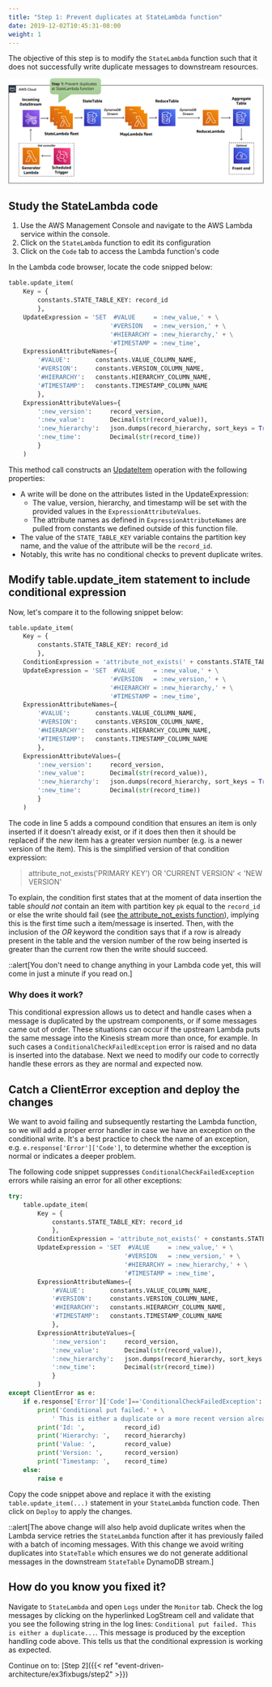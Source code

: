 ```yaml
---
title: "Step 1: Prevent duplicates at StateLambda function"
date: 2019-12-02T10:45:31-08:00
weight: 1
---
```


The objective of this step is to modify the `StateLambda` function such that it does not successfully write duplicate messages to downstream resources.

![Architecture-1](/static/images/event-driven-architecture/architecture/lab2-step1.png)

## Study the StateLambda code

1. Use the AWS Management Console and navigate to the AWS Lambda service within the console.
2. Click on the `StateLambda` function to edit its configuration
3. Click on the `Code` tab to access the Lambda function's code

In the Lambda code browser, locate the code snipped below:

```python
table.update_item(
    Key = {
        constants.STATE_TABLE_KEY: record_id
        },
    UpdateExpression = 'SET  #VALUE     = :new_value,' + \
                            '#VERSION   = :new_version,' + \
                            '#HIERARCHY = :new_hierarchy,' + \
                            '#TIMESTAMP = :new_time',
    ExpressionAttributeNames={
        '#VALUE':       constants.VALUE_COLUMN_NAME,
        '#VERSION':     constants.VERSION_COLUMN_NAME,
        '#HIERARCHY':   constants.HIERARCHY_COLUMN_NAME,
        '#TIMESTAMP':   constants.TIMESTAMP_COLUMN_NAME
        },
    ExpressionAttributeValues={
        ':new_version':     record_version,
        ':new_value':       Decimal(str(record_value)),
        ':new_hierarchy':   json.dumps(record_hierarchy, sort_keys = True),
        ':new_time':        Decimal(str(record_time))
        }
    )
```

This method call constructs an [UpdateItem](https://docs.aws.amazon.com/amazondynamodb/latest/APIReference/API_UpdateItem.html) operation with the following properties:

- A write will be done on the attributes listed in the UpdateExpression:
    - The value, version, hierarchy, and timestamp will be set with the provided values in the `ExpressionAttributeValues`.
    - The attribute names as defined in `ExpressionAttributeNames` are pulled from constants we defined outside of this function file.
- The value of the `STATE_TABLE_KEY` variable contains the partition key name, and the value of the attribute will be the `record_id`.
- Notably, this write has no conditional checks to prevent duplicate writes.


## Modify table.update_item statement to include conditional expression

Now, let's compare it to the following snippet below:

```python
table.update_item(
    Key = {
        constants.STATE_TABLE_KEY: record_id
        },
    ConditionExpression = 'attribute_not_exists(' + constants.STATE_TABLE_KEY + ') OR ' + constants.VERSION_COLUMN_NAME + '< :new_version',
    UpdateExpression = 'SET  #VALUE     = :new_value,' + \
                            '#VERSION   = :new_version,' + \
                            '#HIERARCHY = :new_hierarchy,' + \
                            '#TIMESTAMP = :new_time',
    ExpressionAttributeNames={
        '#VALUE':       constants.VALUE_COLUMN_NAME,
        '#VERSION':     constants.VERSION_COLUMN_NAME,
        '#HIERARCHY':   constants.HIERARCHY_COLUMN_NAME,
        '#TIMESTAMP':   constants.TIMESTAMP_COLUMN_NAME
        },
    ExpressionAttributeValues={
        ':new_version':     record_version,
        ':new_value':       Decimal(str(record_value)),
        ':new_hierarchy':   json.dumps(record_hierarchy, sort_keys = True),
        ':new_time':        Decimal(str(record_time))
        }
    )
```

The code in line 5 adds a compound condition that ensures an item is only inserted if it doesn't already exist, or if it does then then it should be replaced if the *new* item has a greater version number (e.g. is a newer version of the item). This is the simplified version of that condition expression:
> attribute_not_exists('PRIMARY KEY') OR 'CURRENT VERSION' < 'NEW VERSION'

To explain, the condition first states that at the moment of data insertion the table *should not* contain an item with partition key `pk` equal to the `record_id` or else the write should fail (see [the attribute_not_exists function](https://docs.aws.amazon.com/amazondynamodb/latest/developerguide/Expressions.OperatorsAndFunctions.html#Expressions.OperatorsAndFunctions.Functions)), implying this is the first time such a item/message is inserted. Then, with the inclusion of the *OR* keyword the condition says that if a row is already present in the table and the version number of the row being inserted is greater than the current row then the write should succeed.

::alert[You don't need to change anything in your Lambda code yet, this will come in just a minute if you read on.]

### Why does it work?

This conditional expression allows us to detect and handle cases when a message is duplicated by the upstream components, or if some messages came out of order. These situations can occur if the upstream Lambda puts the same message into the Kinesis stream more than once, for example. In such cases a `ConditionalCheckFailedException` error is raised and no data is inserted into the database. Next we need to modify our code to correctly handle these errors as they are normal and expected now.

## Catch a ClientError exception and deploy the changes

We want to avoid failing and subsequently restarting the Lambda function, so we will add a proper error handler in case we have an exception on the conditional write. It's a best practice to check the name of an exception, e.g. `e.response['Error']['Code']`, to determine whether the exception is normal or indicates a deeper problem.

The following code snippet suppresses `ConditionalCheckFailedException` errors while raising an error for all other exceptions:  
```python
try:
    table.update_item(
        Key = {
            constants.STATE_TABLE_KEY: record_id
            },
        ConditionExpression = 'attribute_not_exists(' + constants.STATE_TABLE_KEY + ') OR ' + constants.VERSION_COLUMN_NAME + '< :new_version',
        UpdateExpression = 'SET  #VALUE     = :new_value,' + \
                                '#VERSION   = :new_version,' + \
                                '#HIERARCHY = :new_hierarchy,' + \
                                '#TIMESTAMP = :new_time',
        ExpressionAttributeNames={
            '#VALUE':       constants.VALUE_COLUMN_NAME,
            '#VERSION':     constants.VERSION_COLUMN_NAME,
            '#HIERARCHY':   constants.HIERARCHY_COLUMN_NAME,
            '#TIMESTAMP':   constants.TIMESTAMP_COLUMN_NAME
            },
        ExpressionAttributeValues={
            ':new_version':     record_version,
            ':new_value':       Decimal(str(record_value)),
            ':new_hierarchy':   json.dumps(record_hierarchy, sort_keys = True),
            ':new_time':        Decimal(str(record_time))
            }
        )
except ClientError as e:
    if e.response['Error']['Code']=='ConditionalCheckFailedException':
        print('Conditional put failed.' + \
            ' This is either a duplicate or a more recent version already arrived.')
        print('Id: ',           record_id)
        print('Hierarchy: ',    record_hierarchy)
        print('Value: ',        record_value)
        print('Version: ',      record_version)
        print('Timestamp: ',    record_time)
    else:
        raise e
```

Copy the code snippet above and replace it with the existing `table.update_item(...)` statement in your `StateLambda` function code. Then click on `Deploy` to apply the changes.

::alert[The above change will also help avoid duplicate writes when the Lambda service retries the `StateLambda` function after it has previously failed with a batch of incoming messages. With this change we avoid writing duplicates into `StateTable` which ensures we do not generate additional messages in the downstream `StateTable` DynamoDB stream.]

## How do you know you fixed it?

Navigate to `StateLambda` and open `Logs` under the `Monitor` tab. Check the log messages by clicking on the hyperlinked LogStream cell and validate that you see the following string in the log lines: `Conditional put failed. This is either a duplicate...`. This message is produced by the exception handling code above. This tells us that the conditional expression is working as expected.

Continue on to: [Step 2]({{< ref "event-driven-architecture/ex3fixbugs/step2" >}})
